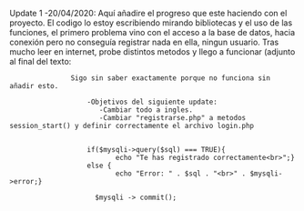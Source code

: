  Update 1 -20/04/2020: Aquí añadire el progreso que este haciendo con el proyecto.
                       El codigo lo estoy escribiendo mirando bibliotecas y el uso de las funciones, el primero problema vino con
                       el acceso a la base de datos, hacia conexión pero no conseguía registrar nada en ella, ningun usuario.
                       Tras mucho leer en internet, probe distintos metodos y llego a funcionar (adjunto al final del texto:
		       
		           Sigo sin saber exactamente porque no funciona sin añadir esto.
                       
                       -Objetivos del siguiente update:
                          -Cambiar todo a ingles.
                          -Cambiar "registrarse.php" a metodos session_start() y definir correctamente el archivo login.php
                      
                       
                       if($mysqli->query($sql) === TRUE){
		                      echo "Te has registrado correctamente<br>";}   
                       else {
		                      echo "Error: " . $sql . "<br>" . $mysqli->error;}

                         $mysqli -> commit(); 
                       
		       
		       
                   
